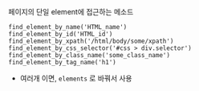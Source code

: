 페이지의 단일 element에 접근하는 메소드

```
find_element_by_name('HTML_name')
find_element_by_id('HTML_id')
find_element_by_xpath('/html/body/some/xpath')
find_element_by_css_selector('#css > div.selector')
find_element_by_class_name('some_class_name')
find_element_by_tag_name('h1')
```
* 여러개 이면, `elements` 로 바꿔서 사용